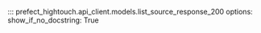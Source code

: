 ::: prefect_hightouch.api_client.models.list_source_response_200
    options:
      show_if_no_docstring: True